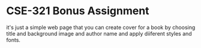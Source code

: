# CSE-321 Bonus Assignment

it's just a simple web page that you can create cover for a book by choosing title and background image and author name and apply diiferent styles and fonts.
